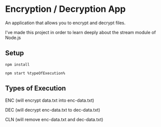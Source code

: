 <h1>Encryption / Decryption App</h1>
<p>An application that allows you to encrypt and decrypt files.</p>
<p>I've made this project in order to learn deeply about the stream module of Node.js</p>

<h2>Setup</h2>
<p><code>npm install</code></p>
<p><code>npm start %typeOfExecution%</code></p>

<h2>Types of Execution</h2>
<p>ENC (will encrypt data.txt into enc-data.txt)</p>
<p>DEC (will decrypt enc-data.txt to dec-data.txt)</p>
<p>CLN (will remove enc-data.txt and dec-data.txt)</p>
